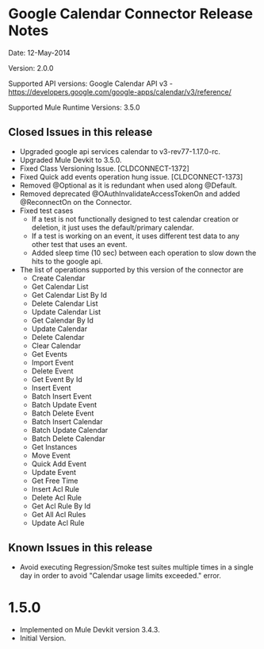 Google Calendar Connector Release Notes
==========================================

Date: 12-May-2014

Version: 2.0.0

Supported API versions: Google Calendar API v3 - https://developers.google.com/google-apps/calendar/v3/reference/

Supported Mule Runtime Versions: 3.5.0

Closed Issues in this release
------------------------------

 - Upgraded google api services calendar to v3-rev77-1.17.0-rc.
 - Upgraded Mule Devkit to 3.5.0.
 - Fixed Class Versioning Issue. [CLDCONNECT-1372]
 - Fixed Quick add events operation hung issue. [CLDCONNECT-1373]
 - Removed @Optional as it is redundant when used along @Default.
 - Removed deprecated @OAuthInvalidateAccessTokenOn and added @ReconnectOn on the Connector.
 - Fixed test cases
    - If a test is not functionally designed to test calendar creation or deletion, it just uses the default/primary calendar.
    - If a test is working on an event, it uses different test data to any other test that uses an event.
    - Added sleep time (10 sec) between each operation to slow down the hits to the google api.
 - The list of operations supported by this version of the connector are 
    - Create Calendar
    - Get Calendar List
    - Get Calendar List By Id
    - Delete Calendar List
    - Update Calendar List
    - Get Calendar By Id
    - Update Calendar
    - Delete Calendar
    - Clear Calendar
    - Get Events
    - Import Event
    - Delete Event
    - Get Event By Id
    - Insert Event
    - Batch Insert Event
    - Batch Update Event
    - Batch Delete Event
    - Batch Insert Calendar
    - Batch Update Calendar
    - Batch Delete Calendar
    - Get Instances
    - Move Event
    - Quick Add Event
    - Update Event
    - Get Free Time
    - Insert Acl Rule
    - Delete Acl Rule
    - Get Acl Rule By Id
    - Get All Acl Rules
    - Update Acl Rule

Known Issues in this release
------------------------------

 - Avoid executing Regression/Smoke test suites multiple times in a single day in order to avoid "Calendar usage limits exceeded." error.

1.5.0
=====

 - Implemented on Mule Devkit version 3.4.3.
 - Initial Version.
